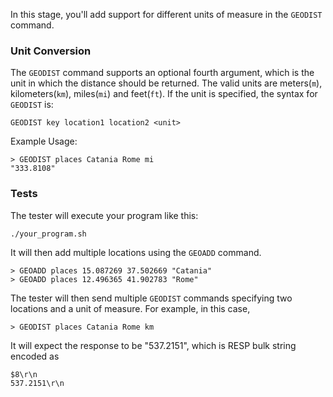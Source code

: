 In this stage, you'll add support for different units of measure in the `GEODIST` command.

### Unit Conversion
The `GEODIST` command supports an optional fourth argument, which is the unit in which the distance should be returned. The valid units are meters(`m`), kilometers(`km`), miles(`mi`) and feet(`ft`). If the unit is specified, the syntax for `GEODIST` is:
```
GEODIST key location1 location2 <unit>
```

Example Usage:
```
> GEODIST places Catania Rome mi
"333.8108"
```

### Tests
The tester will execute your program like this:
```
./your_program.sh
```

It will then add multiple locations using the `GEOADD` command.

```
> GEOADD places 15.087269 37.502669 "Catania"
> GEOADD places 12.496365 41.902783 "Rome"
```

The tester will then send multiple `GEODIST` commands specifying two locations and a unit of measure. For example, in this case,

```
> GEODIST places Catania Rome km
```

It will expect the response to be "537.2151", which is RESP bulk string encoded as

```
$8\r\n
537.2151\r\n
```